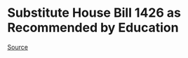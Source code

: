 # Substitute House Bill 1426 as Recommended by Education

[Source](http://lawfilesext.leg.wa.gov/biennium/2021-22/Xml/Bills/House%20Bills/1426-S.xml)